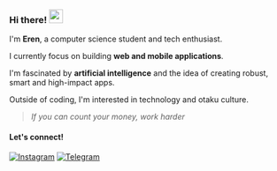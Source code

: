 ### Hi there! <img src="https://emojis.slackmojis.com/emojis/images/1536351075/4594/blob-wave.gif" width="25"/>

<!-- I'm **Eren**, a self-taught junior software developer and tech enthusiast. -->
I'm **Eren**, a computer science student and tech enthusiast.

I currently focus on building **web and mobile applications**.

I'm fascinated by **artificial intelligence** and the idea of creating robust, smart and high-impact apps.  
<!-- My long-term goal is to contribute to cutting-edge apps that help people in their daily lives. -->

Outside of coding, I'm interested in technology and otaku culture.


<!-- --- -->

<!--
#### Tech Stack
[<img alt="HTML5" src="https://img.shields.io/badge/HTML5-%23E34F26.svg?&style=for-the-badge&logo=html5&logoColor=white" />](https://developer.mozilla.org/fr/docs/Web/HTML)
[<img alt="CSS3" src="https://img.shields.io/badge/CSS3-%231572B6.svg?&style=for-the-badge&logo=css3&logoColor=white" />](https://developer.mozilla.org/fr/docs/Web/CSS)
[<img alt="JavaScript" src="https://img.shields.io/badge/JavaScript-%23F7DF1E.svg?&style=for-the-badge&logo=javascript&logoColor=black" />](https://developer.mozilla.org/fr/docs/Web/JavaScript)
[<img alt="TypeScript" src="https://img.shields.io/badge/TypeScript-%23007ACC.svg?&style=for-the-badge&logo=typescript&logoColor=white" />](https://www.typescriptlang.org/)
[<img alt="React" src="https://img.shields.io/badge/React-%2361DAFB.svg?&style=for-the-badge&logo=react&logoColor=black" />](https://reactjs.org/)
[<img alt="React Native" src="https://img.shields.io/badge/React_Native-%2300D8FF.svg?&style=for-the-badge&logo=react&logoColor=white" />](https://reactnative.dev/)
[<img alt="C" src="https://img.shields.io/badge/C-%2300599C.svg?&style=for-the-badge&logo=c&logoColor=white" />](https://en.wikipedia.org/wiki/C_(programming_language))
[<img alt="Linux" src="https://img.shields.io/badge/Linux-%23FCC624.svg?&style=for-the-badge&logo=linux&logoColor=black" />](https://www.linux.org/)
-->

<!-- --- -->

<!--
#### GitHub Stats
![Stats](https://github-readme-stats.vercel.app/api?username=eren-the-coder&show_icons=true&theme=tokyonight)
-->

<!-- --- -->

<!-- #### Inspiring Quote -->
>_If you can count your money, work harder_

#### Let's connect!
[<img alt="Instagram" src="https://img.shields.io/badge/Instagram-%23E4405F.svg?&style=for-the-badge&logo=Instagram&logoColor=white" />](https://www.instagram.com/_eren_mm) 
[<img alt="Telegram" src="https://img.shields.io/badge/Telegram-%2300A3E0.svg?&style=for-the-badge&logo=telegram&logoColor=white" />](https://t.me/eren_deku)
